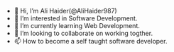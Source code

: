 - 👋 Hi, I’m Ali Haider(@AliHaider987)
- 👀 I’m interested in Software Development.
- 🌱 I’m currently learning Web Development.
- 💞️ I’m looking to collaborate on working togther.
- 📫 How to become a self taught software developer.

<!---
AliHaider987/AliHaider987 is a ✨ special ✨ repository because its `README.md` (this file) appears on your GitHub profile.
You can click the Preview link to take a look at your changes.
--->
